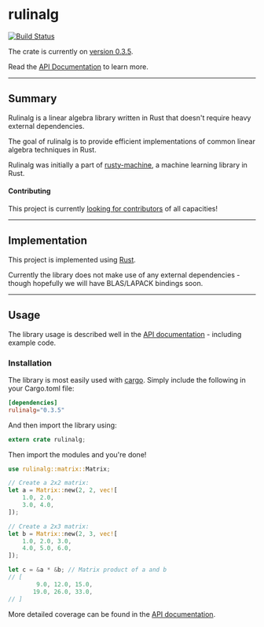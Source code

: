 # rulinalg

[![Build Status](https://travis-ci.org/AtheMathmo/rulinalg.svg?branch=master)](https://travis-ci.org/AtheMathmo/rulinalg)

The crate is currently on [version 0.3.5](https://crates.io/crates/rulinalg).

Read the [API Documentation](https://athemathmo.github.io/rulinalg) to learn more.

---

## Summary

Rulinalg is a linear algebra library written in Rust that doesn't require heavy external dependencies.

The goal of rulinalg is to provide efficient implementations of common linear algebra techniques
in Rust.

Rulinalg was initially a part of [rusty-machine](https://github.com/AtheMathmo/rusty-machine), a machine
learning library in Rust.

#### Contributing

This project is currently [looking for contributors](CONTRIBUTING.md) of all capacities!

---

## Implementation

This project is implemented using [Rust](https://www.rust-lang.org/).

Currently the library does not make use of any external dependencies - though hopefully
we will have BLAS/LAPACK bindings soon.

---

## Usage

The library usage is described well in the [API documentation](https://AtheMathmo.github.io/rulinalg/) - including example code.

### Installation

The library is most easily used with [cargo](http://doc.crates.io/guide.html). Simply include the following in your Cargo.toml file:

```toml
[dependencies]
rulinalg="0.3.5"
```

And then import the library using:

```rust
extern crate rulinalg;
```

Then import the modules and you're done!

```rust
use rulinalg::matrix::Matrix;

// Create a 2x2 matrix:
let a = Matrix::new(2, 2, vec![
    1.0, 2.0,
    3.0, 4.0,
]);

// Create a 2x3 matrix:
let b = Matrix::new(2, 3, vec![
    1.0, 2.0, 3.0,
    4.0, 5.0, 6.0,
]);

let c = &a * &b; // Matrix product of a and b
// [
        9.0, 12.0, 15.0,
       19.0, 26.0, 33.0,
// ]
```

More detailed coverage can be found in the [API documentation](https://AtheMathmo.github.io/rulinalg/).
